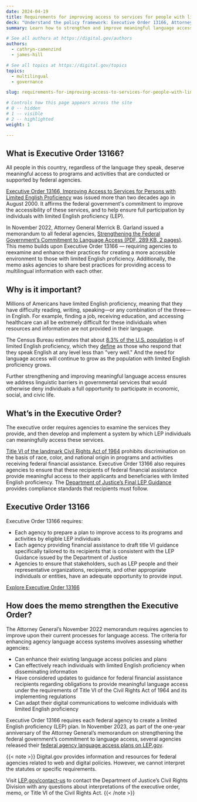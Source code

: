 ```yaml
---
date: 2024-04-19
title: Requirements for improving access to services for people with limited English proficiency (LEP)
deck: "Understand the policy framework: Executive Order 13166, Attorney General memorandum, and Title VI of the Civil Rights Act"
summary: Learn how to strengthen and improve meaningful language access for all people in the U.S., regardless of the language they speak.

# See all authors at https://digital.gov/authors
authors:
  - cathryn-camenzind
  - james-hill

# See all topics at https://digital.gov/topics
topics:
  - multilingual
  - governance

slug: requirements-for-improving-access-to-services-for-people-with-limited-english-proficiency-lep

# Controls how this page appears across the site
# 0 -- hidden
# 1 -- visible
# 2 -- highlighted
weight: 1

---
```


## What is Executive Order 13166?

All people in this country, regardless of the language they speak, deserve meaningful access to programs and activities that are conducted or supported by federal agencies. 

[Executive Order 13166, Improving Access to Services for Persons with Limited English Proficiency](https://www.federalregister.gov/documents/2000/08/16/00-20938/improving-access-to-services-for-persons-with-limited-english-proficiency) was issued more than two decades ago in August 2000. It affirms the federal government's commitment to improve the accessibility of these services, and to help ensure full participation by individuals with limited English proficiency (LEP).

In November 2022, Attorney General Merrick B. Garland issued a memorandum to all federal agencies, [Strengthening the Federal Government’s Commitment to Language Access (PDF, 289 KB, 2 pages)](https://www.justice.gov/ag/file/1554086/dl). This memo builds upon Executive Order 13166 — requiring agencies to reexamine and enhance their practices for creating a more accessible environment to those with limited English proficiency. Additionally, the memo asks agencies to share best practices for providing access to multilingual information with each other.

## Why is it important?

Millions of Americans have limited English proficiency, meaning that they have difficulty reading, writing, speaking—or any combination of the three—in English. For example, finding a job, receiving education, and accessing healthcare can all be extremely difficult for these individuals when resources and information are not provided in their language. 

The Census Bureau estimates that about [8.3% of the U.S. population](https://public.tableau.com/views/PeopleThatSpeakEnglishLessthanVeryWellintheUnitedStates/2018LanguageCounty?:showVizHome=no) is of limited English proficiency, which they [define](https://www.census.gov/topics/population/language-use/about/faqs.html#ti1043546883) as those who respond that they speak English at any level less than "very well." And the need for language access will continue to grow as the population with limited English proficiency grows. 

Further strengthening and improving meaningful language access ensures we address linguistic barriers in governmental services that would otherwise deny individuals a full opportunity to participate in economic, social, and civic life.

## What’s in the Executive Order?

The executive order requires agencies to examine the services they provide, and then develop and implement a system by which LEP individuals can meaningfully access these services. 

[Title VI of the landmark Civil Rights Act of 1964](https://www.justice.gov/crt/fcs/TitleVI) prohibits discrimination on the basis of race, color, and national origin in programs and activities receiving federal financial assistance. Executive Order 13166 also requires agencies to ensure that these recipients of federal financial assistance provide meaningful access to their applicants and beneficiaries with limited English proficiency. The [Department of Justice’s Final LEP Guidance](https://www.justice.gov/crt/doj-final-lep-guidance-signed-6-12-02) provides compliance standards that recipients must follow.

<article class="dg-ring">
<h2 class="dg-ring__title"><a id="executive-order-13166" class="usa-anchor"></a>Executive Order 13166</h2>

Executive Order 13166 requires:

<ul>
<li>Each agency to prepare a plan to improve access to its programs and activities by eligible LEP individuals</li>
<li>Each agency providing financial assistance to draft title VI guidance specifically tailored to its recipients that is consistent with the LEP Guidance issued by the Department of Justice</li>
<li>Agencies to ensure that stakeholders, such as LEP people and their representative organizations, recipients, and other appropriate individuals or entities, have an adequate opportunity to provide input.</li>
</ul>

<a href="https://www.federalregister.gov/documents/2000/08/16/00-20938/improving-access-to-services-for-persons-with-limited-english-proficiency">Explore Executive Order 13166</a>
</article>

## How does the memo strengthen the Executive Order? 

The Attorney General’s November 2022 memorandum requires agencies to improve upon their current processes for language access. The criteria for enhancing agency language access systems involves assessing whether agencies: 

* Can enhance their existing language access policies and plans
* Can effectively reach individuals with limited English proficiency when disseminating information
* Have considered updates to guidance for federal financial assistance recipients regarding obligations to provide meaningful language access under the requirements of Title VI of the Civil Rights Act of 1964 and its implementing regulations
* Can adapt their digital communications to welcome individuals with limited English proficiency

Executive Order 13166 requires each federal agency to create a limited English proficiency (LEP) plan. In November 2023, as part of the one-year anniversary of the Attorney General’s memorandum on strengthening the federal government’s commitment to language access, several agencies released their [federal agency language access plans on LEP.gov](https://www.lep.gov/language-access-plans).

{{< note >}} 
Digital.gov provides information and resources for federal agencies related to web and digital policies. However, we cannot interpret the statutes or specific requirements.

Visit <a href="https://www.lep.gov/contact-us">LEP.gov/contact-us</a> to contact the Department of Justice’s Civil Rights Division with any questions about interpretations of the executive order, memo, or Title VI of the Civil Rights Act. 
{{< /note >}}
